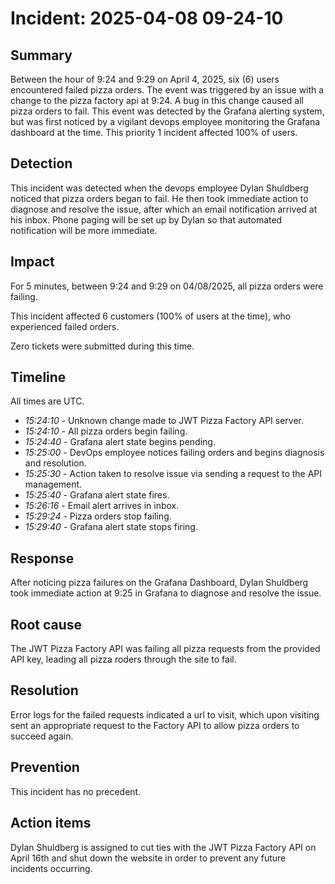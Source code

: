 # Incident: 2025-04-08 09-24-10

## Summary

Between the hour of 9:24 and 9:29 on April 4, 2025, six (6) users encountered failed pizza orders. The event was triggered by an issue with a change to the pizza factory api at 9:24. A bug in this change caused all pizza orders to fail. This event was detected by the Grafana alerting system, but was first noticed by a vigilant devops employee monitoring the Grafana dashboard at the time. This priority 1 incident affected 100% of users.

## Detection

This incident was detected when the devops employee Dylan Shuldberg noticed that pizza orders began to fail. He then took immediate action to diagnose and resolve the issue, after which an email notification arrived at his inbox. Phone paging will be set up by Dylan so that automated notification will be more immediate.

## Impact

For 5 minutes, between 9:24 and 9:29 on 04/08/2025, all pizza orders were failing.

This incident affected 6 customers (100% of users at the time), who experienced failed orders.

Zero tickets were submitted during this time.

## Timeline

All times are UTC.

- _15:24:10_ - Unknown change made to JWT Pizza Factory API server.
- _15:24:10_ - All pizza orders begin failing.
- _15:24:40_ - Grafana alert state begins pending.
- _15:25:00_ - DevOps employee notices failing orders and begins diagnosis and resolution.
- _15:25:30_ - Action taken to resolve issue via sending a request to the API management.
- _15:25:40_ - Grafana alert state fires.
- _15:26:16_ - Email alert arrives in inbox.
- _15:29:24_ - Pizza orders stop failing.
- _15:29:40_ - Grafana alert state stops firing.

## Response

After noticing pizza failures on the Grafana Dashboard, Dylan Shuldberg took immediate action at 9:25 in Grafana to diagnose and resolve the issue.

## Root cause

The JWT Pizza Factory API was failing all pizza requests from the provided API key, leading all pizza roders through the site to fail.

## Resolution

Error logs for the failed requests indicated a url to visit, which upon visiting sent an appropriate request to the Factory API to allow pizza orders to succeed again.

## Prevention

This incident has no precedent.

## Action items

Dylan Shuldberg is assigned to cut ties with the JWT Pizza Factory API on April 16th and shut down the website in order to prevent any future incidents occurring.
